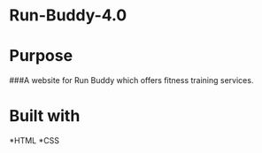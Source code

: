 # Run-Buddy-4.0
# Purpose 
###A website for Run Buddy which offers fitness training services.

# Built with
*HTML
*CSS
